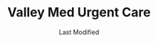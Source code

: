 ---
layout: location-page
date: Last Modified
description: "Local COVID-19 testing is available at Valley Med Urgent Care in McAllen, Texas, USA."
permalink: "locations/texas/mcallen/valley-med-urgent-care-1/"
tags:
  - locations
  - texas
title: Valley Med Urgent Care
uniqueName: valley-med-urgent-care-1
state: Texas
stateAbbr: TX
hood: "McAllen"
address: "	101 E Expressway 83 #170"
city: "McAllen"
zip: "78501"
zipsNearby: "78516 78338 78520 78521 78522 78523 78526 78535 78536 78537 78538 78539 78540 78541 78542 78543 78353 78545 78547 78548 78360 78549 78550 78551 78552 78553 78557 78558 78559 78560 78561 78562 78563 78565 78566 78567 78568 78569 78501 78502 78503 78504 78505 78570 78572 78573 78574 78575 78576 78577 78579 78580 78598 78582 78583 78584 78585 78586 78588 78589 78590 78591 78592 78593 78594 78595 78596 78599" 
mapUrl: "http://maps.apple.com/?q=Valley+Med+Urgent+Care&address=101+E+Expressway+83+170,McAllen,Texas,78501"
locationType: Drive-thru
phone: "956-731-6699"
website: "undefined"
onlineBooking: undefined
closed: undefined
closedUpdate: April 22nd, 2020
notes: "By appointment only."
days: Contact for hours of operation.
ctaMessage: Call 956-731-6699
ctaUrl: "tel:956-731-6699"
---